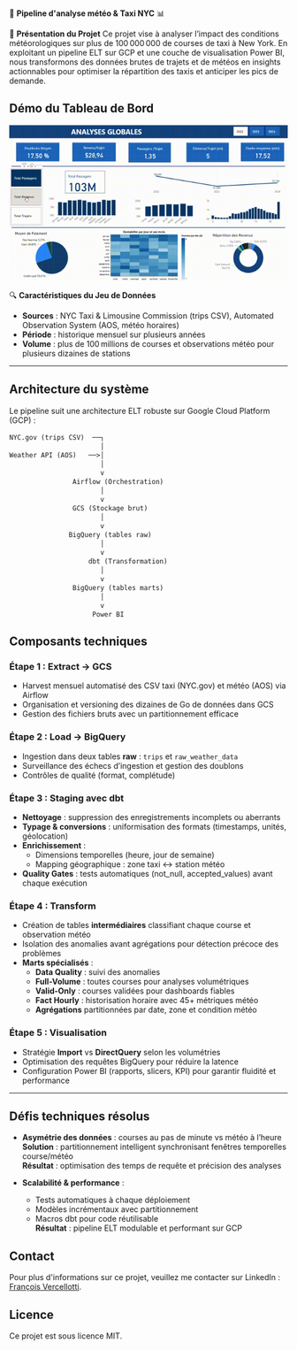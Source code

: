 🚀 **Pipeline d'analyse météo & Taxi NYC** 📊

📝 **Présentation du Projet**
Ce projet vise à analyser l’impact des conditions météorologiques sur plus de 100 000 000 de courses de taxi à New York. En exploitant un pipeline ELT sur GCP et une couche de visualisation Power BI, nous transformons des données brutes de trajets et de météos en insights actionnables pour optimiser la répartition des taxis et anticiper les pics de demande.

## Démo du Tableau de Bord

![Démonstration du tableau de bord](assets/screencast_dashboard.gif)


🔍 **Caractéristiques du Jeu de Données**  
- **Sources** : NYC Taxi & Limousine Commission (trips CSV), Automated Observation System (AOS, météo horaires)  
- **Période** : historique mensuel sur plusieurs années  
- **Volume** : plus de 100 millions de courses et observations météo pour plusieurs dizaines de stations

---

## Architecture du système
Le pipeline suit une architecture ELT robuste sur Google Cloud Platform (GCP) :

```
NYC.gov (trips CSV)  ──┐
                       │
Weather API (AOS)   ──>│
                       │
                       v
                Airflow (Orchestration)
                       │
                       v
                GCS (Stockage brut)
                       │
                       v
               BigQuery (tables raw)
                       │
                       v
                    dbt (Transformation)
                       │
                       v
                BigQuery (tables marts)
                       │
                       v
                     Power BI
```


## Composants techniques

### Étape 1 : Extract → GCS  
- Harvest mensuel automatisé des CSV taxi (NYC.gov) et météo (AOS) via Airflow  
- Organisation et versioning des dizaines de Go de données dans GCS  
- Gestion des fichiers bruts avec un partitionnement efficace

### Étape 2 : Load → BigQuery  
- Ingestion dans deux tables **raw** : `trips` et `raw_weather_data`  
- Surveillance des échecs d’ingestion et gestion des doublons  
- Contrôles de qualité (format, complétude)

### Étape 3 : Staging avec dbt  
- **Nettoyage** : suppression des enregistrements incomplets ou aberrants  
- **Typage & conversions** : uniformisation des formats (timestamps, unités, géolocation)  
- **Enrichissement** :  
  - Dimensions temporelles (heure, jour de semaine)  
  - Mapping géographique : zone taxi ↔ station météo  
- **Quality Gates** : tests automatiques (not_null, accepted_values) avant chaque exécution

### Étape 4 : Transform  
- Création de tables **intermédiaires** classifiant chaque course et observation météo  
- Isolation des anomalies avant agrégations pour détection précoce des problèmes  
- **Marts spécialisés** :  
  - **Data Quality** : suivi des anomalies  
  - **Full-Volume** : toutes courses pour analyses volumétriques  
  - **Valid-Only** : courses validées pour dashboards fiables  
  - **Fact Hourly** : historisation horaire avec 45+ métriques météo  
  - **Agrégations** partitionnées par date, zone et condition météo

### Étape 5 : Visualisation  
- Stratégie **Import** vs **DirectQuery** selon les volumétries  
- Optimisation des requêtes BigQuery pour réduire la latence  
- Configuration Power BI (rapports, slicers, KPI) pour garantir fluidité et performance

---

## Défis techniques résolus

- **Asymétrie des données** : courses au pas de minute vs météo à l’heure  
  **Solution** : partitionnement intelligent synchronisant fenêtres temporelles course/météo  
  **Résultat** : optimisation des temps de requête et précision des analyses

- **Scalabilité & performance** :  
  - Tests automatiques à chaque déploiement  
  - Modèles incrémentaux avec partitionnement  
  - Macros dbt pour code réutilisable  
  **Résultat** : pipeline ELT modulable et performant sur GCP

## Contact  
Pour plus d'informations sur ce projet, veuillez me contacter sur LinkedIn : [François Vercellotti](https://www.linkedin.com/in/francois-vercellotti-3687492a8).

## Licence  
Ce projet est sous licence MIT.


